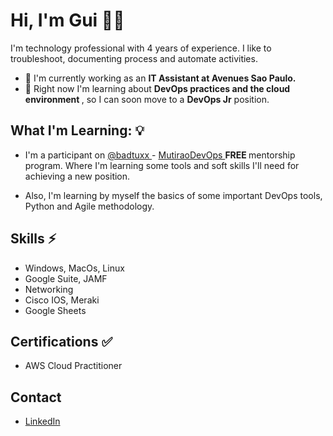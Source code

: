 # Hi, I'm Gui 🤘🏽


I'm technology professional with 4 years of experience. I like to troubleshoot, documenting process and automate activities. 

* 🔭 I'm currently working as an <strong> IT Assistant at Avenues Sao Paulo. </strong>
* 🌱 Right now I'm learning about <strong> DevOps practices and the cloud environment </strong>, so I can soon move to a **DevOps Jr** position.


## What I'm Learning: 💡
- I'm a participant on <a href=https://github.com/badtuxx> @badtuxx </a> - <a href=https://github.com/badtuxx/MutiraoDevOps> MutiraoDevOps </a> <strong> FREE </strong> mentorship program. Where I'm learning some tools and soft skills I'll need for achieving a new position.

- Also, I'm learning by myself the basics of some important DevOps tools, Python and Agile methodology.

## Skills ⚡

- Windows, MacOs, Linux
- Google Suite, JAMF
- Networking
- Cisco IOS, Meraki
- Google Sheets

## Certifications ✅
- AWS Cloud Practitioner

## Contact
- <a href="https://www.linkedin.com/in/guilherme-rodrigues07/">LinkedIn</a>
